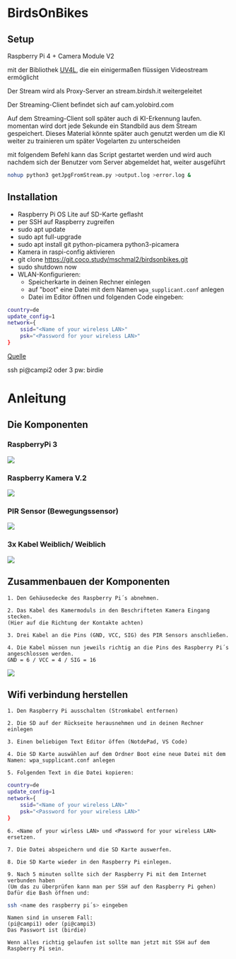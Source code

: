 # BirdsOnBikes
## Setup
Raspberry Pi 4 + Camera Module V2

mit der Bibliothek [UV4L](https://raspberry-valley.azurewebsites.net/UV4L/), die ein einigermaßen flüssigen Videostream ermöglicht

Der Stream wird als Proxy-Server an stream.birdsh.it weitergeleitet

Der Streaming-Client befindet sich auf cam.yolobird.com

Auf dem Streaming-Client soll später auch di KI-Erkennung laufen. momentan wird dort jede Sekunde ein Standbild aus dem Stream gespeichert. Dieses Material könnte später auch genutzt werden um die KI weiter zu trainieren um später Vogelarten zu unterscheiden

mit folgendem Befehl kann das Script gestartet werden und wird auch nachdem sich der Benutzer vom Server abgemeldet hat, weiter ausgeführt

``` bash
nohup python3 getJpgFromStream.py >output.log >error.log &
```

## Installation

* Raspberry Pi OS Lite auf SD-Karte geflasht
* per SSH auf Raspberry zugreifen
* sudo apt update 
* sudo apt full-upgrade
* sudo apt install git python-picamera python3-picamera
* Kamera in raspi-config aktivieren
* git clone https://git.coco.study/mschmal2/birdsonbikes.git
* sudo shutdown now
* WLAN-Konfigurieren:
    * Speicherkarte in deinen Rechner einlegen
    * auf "boot" eine Datei mit dem Namen ``wpa_supplicant.conf`` anlegen
    * Datei im Editor öffnen und folgenden Code eingeben:

```bash ctrl_interface=DIR=/var/run/wpa_supplicant GROUP=netdev
country=de
update_config=1
network={
    ssid="<Name of your wireless LAN>"
    psk="<Password for your wireless LAN>"
}
```

[Quelle](https://www.raspberrypi.org/documentation/configuration/wireless/headless.md)

ssh pi@campi2 oder 3
pw: birdie

# Anleitung

## Die Komponenten

### RaspberryPi 3
<img src="assets-README/Raspi.png">

### Raspberry Kamera V.2
<img src="assets-README/Kamera.png">

### PIR Sensor (Bewegungssensor)
<img src="assets-README/PIRSensor.png">

### 3x Kabel Weiblich/ Weiblich
<img src="assets-README/Kabel.png">

## Zusammenbauen der Komponenten

    1. Den Gehäusedecke des Raspberry Pi´s abnehmen. 

    2. Das Kabel des Kamermoduls in den Beschrifteten Kamera Eingang stecken.
    (Hier auf die Richtung der Kontakte achten)

    3. Drei Kabel an die Pins (GND, VCC, SIG) des PIR Sensors anschließen. 

    4. Die Kabel müssen nun jeweils richtig an die Pins des Raspberry Pi´s angeschlossen werden. 
    GND = 6 / VCC = 4 / SIG = 16

<img src="assets-README/GPIO.png">

## Wifi verbindung herstellen

    1. Den Raspberry Pi ausschalten (Stromkabel entfernen)

    2. Die SD auf der Rückseite herausnehmen und in deinen Rechner einlegen

    3. Einen beliebigen Text Editor öffen (NotdePad, VS Code)

    4. Die SD Karte auswählen auf dem Ordner Boot eine neue Datei mit dem Namen: wpa_supplicant.conf anlegen

    5. Folgenden Text in die Datei kopieren:

```bash ctrl_interface=DIR=/var/run/wpa_supplicant GROUP=netdev
country=de
update_config=1
network={
    ssid="<Name of your wireless LAN>"
    psk="<Password for your wireless LAN>"
}
```
    6. <Name of your wirless LAN> und <Password for your wireless LAN> ersetzen.

    7. Die Datei abspeichern und die SD Karte auswerfen.

    8. Die SD Karte wieder in den Raspberry Pi einlegen.

    9. Nach 5 minuten sollte sich der Raspberry Pi mit dem Internet verbunden haben
    (Um das zu überprüfen kann man per SSH auf den Raspberry Pi gehen)
    Dafür die Bash öffnen und: 

``` bash 
ssh <name des raspberry pi´s> eingeben 
```
    Namen sind in unserem Fall: 
    (pi@campi1) oder (pi@campi3)
    Das Passwort ist (birdie)

    Wenn alles richtig gelaufen ist sollte man jetzt mit SSH auf dem Raspberry Pi sein. 





